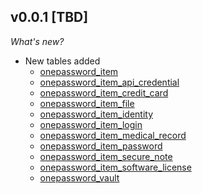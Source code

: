 ## v0.0.1 [TBD]

_What's new?_

- New tables added
  - [onepassword_item](https://hub.steampipe.io/plugins/turbot/1password/tables/onepassword_item)
  - [onepassword_item_api_credential](https://hub.steampipe.io/plugins/turbot/1password/tables/onepassword_item_api_credential)
  - [onepassword_item_credit_card](https://hub.steampipe.io/plugins/turbot/1password/tables/onepassword_item_credit_card)
  - [onepassword_item_file](https://hub.steampipe.io/plugins/turbot/1password/tables/onepassword_item_file)
  - [onepassword_item_identity](https://hub.steampipe.io/plugins/turbot/1password/tables/onepassword_item_identity)
  - [onepassword_item_login](https://hub.steampipe.io/plugins/turbot/1password/tables/onepassword_item_login)
  - [onepassword_item_medical_record](https://hub.steampipe.io/plugins/turbot/1password/tables/onepassword_item_medical_record)
  - [onepassword_item_password](https://hub.steampipe.io/plugins/turbot/1password/tables/onepassword_item_password)
  - [onepassword_item_secure_note](https://hub.steampipe.io/plugins/turbot/1password/tables/onepassword_item_secure_note)
  - [onepassword_item_software_license](https://hub.steampipe.io/plugins/turbot/1password/tables/onepassword_item_software_license)
  - [onepassword_vault](https://hub.steampipe.io/plugins/turbot/1password/tables/onepassword_vault)
